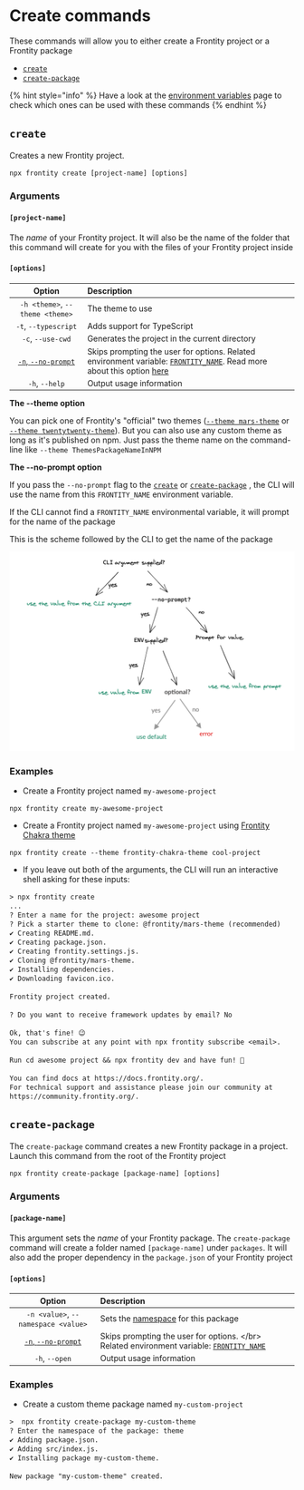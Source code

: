 # Create commands

These commands will allow you to either create a Frontity project or a Frontity package

* [`create`](#create)
* [`create-package`](#create-package)

{% hint style="info" %}
Have a look at the [environment variables](/frontity-cli/environment-variables) page to check which ones can be used with these commands
{% endhint %}

## `create`

Creates a new Frontity project.

```text
npx frontity create [project-name] [options]
```

### Arguments

#### **`[project-name]`**

The _name_ of your Frontity project. It will also be the name of the folder that this command will create for you with the files of your Frontity project inside

#### **`[options]`**

| Option | Description |
| :---: | :--- |
| `-h <theme>`, `--theme <theme>` | The theme to use |
| `-t`, `--typescript` | Adds support for TypeScript |
| `-c`, `--use-cwd` | Generates the project in the current directory |
| [`-n`, `--no-prompt`](#) | Skips prompting the user for options. Related environment variable: [`FRONTITY_NAME`](./environment-variables#FRONTITY_NAME). Read more about this option [here](#)|
| `-h`, `--help` | Output usage information |

**The --theme option**

You can pick one of Frontity's "official" two themes \([`--theme mars-theme`](https://github.com/frontity/frontity/tree/dev/packages/mars-theme) or [`--theme twentytwenty-theme`](https://github.com/frontity/frontity/tree/dev/packages/twentytwenty-theme)\). But you can also use any custom theme as long as it's published on npm. Just pass the theme name on the command-line like `--theme ThemesPackageNameInNPM`

**The --no-prompt option**

If you pass the `--no-prompt` flag to the [`create`](https://github.com/frontity/docs/tree/ace2f79a98c44ff0c7ffc9ac00f23aab7e6b8086/docs/frontity-cli/create/README.md) or [`create-package`](https://github.com/frontity/docs/tree/ace2f79a98c44ff0c7ffc9ac00f23aab7e6b8086/docs/frontity-cli/create-package/README.md) , the CLI will use the name from this `FRONTITY_NAME` environment variable.

If the CLI cannot find a `FRONTITY_NAME` environmental variable, it will prompt for the name of the package

This is the scheme followed by the CLI to get the name of the package

![](../.gitbook/assets/cli-arguments%20%281%29.png)

### Examples

* Create a Frontity project named `my-awesome-project`

```text
npx frontity create my-awesome-project
```

* Create a Frontity project named `my-awesome-project` using [Frontity Chakra theme](https://www.npmjs.com/package/frontity-chakra-theme)

```text
npx frontity create --theme frontity-chakra-theme cool-project
```

* If you leave out both of the arguments, the CLI will run an interactive shell asking for these inputs:

```text
> npx frontity create
...
? Enter a name for the project: awesome project
? Pick a starter theme to clone: @frontity/mars-theme (recommended)
✔ Creating README.md.
✔ Creating package.json.
✔ Creating frontity.settings.js.
✔ Cloning @frontity/mars-theme.
✔ Installing dependencies.
✔ Downloading favicon.ico.

Frontity project created.

? Do you want to receive framework updates by email? No

Ok, that's fine! 😉
You can subscribe at any point with npx frontity subscribe <email>.

Run cd awesome project && npx frontity dev and have fun! 🎉

You can find docs at https://docs.frontity.org/.
For technical support and assistance please join our community at https://community.frontity.org/.
```

## `create-package`

The `create-package` command creates a new Frontity package in a project. Launch this command from the root of the Frontity project

```text
npx frontity create-package [package-name] [options]
```

### Arguments

#### **`[package-name]`**

This argument sets the _name_ of your Frontity package. The `create-package` command will create a folder named `[package-name]` under `packages`. It will also add the proper dependency in the `package.json` of your Frontity project

#### **`[options]`**

| Option | Description |
| :---: | :--- |
| `-n <value>`, `--namespace <value>` | Sets the [namespace](https://docs.frontity.org/learning-frontity/namespaces) for this package |
| [`-n`, `--no-prompt`](create-commands.md) | Skips prompting the user for options.  &lt;/br&gt; Related environment variable: [`FRONTITY_NAME`](https://github.com/frontity/docs/tree/ace2f79a98c44ff0c7ffc9ac00f23aab7e6b8086/docs/frontity-cli/environment-variables/README.md#FRONTITY_NAME) |
| `-h`, `--open` | Output usage information |

### Examples

* Create a custom theme package named `my-custom-project`

```text
>  npx frontity create-package my-custom-theme
? Enter the namespace of the package: theme
✔ Adding package.json.
✔ Adding src/index.js.
✔ Installing package my-custom-theme.

New package "my-custom-theme" created.
```


